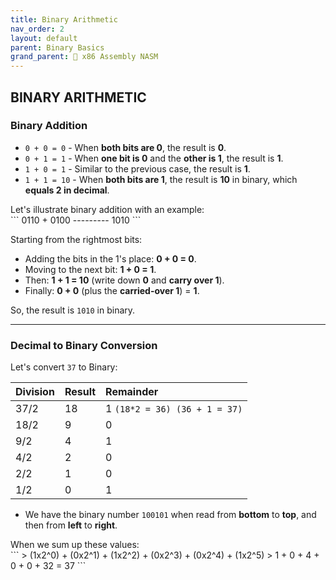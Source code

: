 ```yaml
---
title: Binary Arithmetic
nav_order: 2
layout: default
parent: Binary Basics
grand_parent: 🔲 x86 Assembly NASM
---
```


## **BINARY ARITHMETIC**

### **Binary Addition**

- `0 + 0 = 0` - When **both bits are 0**, the result is **0**.
- `0 + 1 = 1` - When **one bit is 0** and the **other is 1**, the result is **1**.
- `1 + 0 = 1` - Similar to the previous case, the result is **1**.
- `1 + 1 = 10` - When **both bits are 1**, the result is **10** in binary, which **equals 2 in decimal**.

<div class="code-example" markdown="1">
Let's illustrate binary addition with an example:
</div>
```
    0110
+   0100
---------
    1010
```

Starting from the rightmost bits:

- Adding the bits in the 1's place: **0 + 0 = 0**.
- Moving to the next bit: **1 + 0 = 1**.
- Then: **1 + 1 = 10** (write down **0** and **carry over 1**).
- Finally: **0 + 0** (plus the **carried-over 1**) = **1**.

So, the result is `1010` in binary.

----

### **Decimal to Binary Conversion**

Let's convert `37` to Binary:

Division     | Result | Remainder
:------------|:-------|:---------
37/2         | 18     | 1 `(18*2 = 36) (36 + 1 = 37)`
18/2         | 9      | 0
9/2          | 4      | 1
4/2          | 2      | 0
2/2          | 1      | 0
1/2          | 0      | 1

- We have the binary number `100101` when read from **bottom** to **top**, and then from **left** to **right**.

<div class="code-example" markdown="1">
When we sum up these values:
</div>
```
> (1x2^0) + (0x2^1) + (1x2^2) + (0x2^3) + (0x2^4) + (1x2^5)
> 1 + 0 + 4 + 0 + 0 + 32 = 37
```